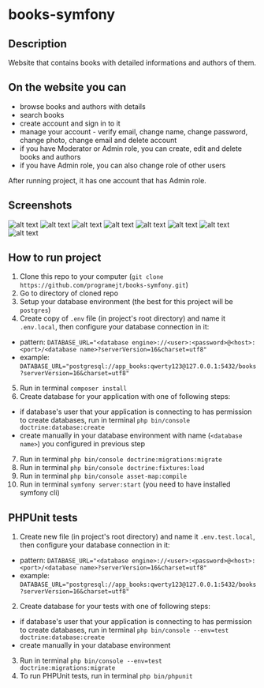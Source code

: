 # books-symfony

## Description
Website that contains books with detailed informations and authors of them.

## On the website you can
- browse books and authors with details
- search books
- create account and sign in to it
- manage your account - verify email, change name, change password, change photo, change email and delete account
- if you have Moderator or Admin role, you can create, edit and delete books and authors
- if you have Admin role, you can also change role of other users

After running project, it has one account that has Admin role.

## Screenshots
![alt text](https://github.com/programejt/books-symfony/blob/main/screenshots/screenshot-1.png)
![alt text](https://github.com/programejt/books-symfony/blob/main/screenshots/screenshot-2.png)
![alt text](https://github.com/programejt/books-symfony/blob/main/screenshots/screenshot-3.png)
![alt text](https://github.com/programejt/books-symfony/blob/main/screenshots/screenshot-4.png)
![alt text](https://github.com/programejt/books-symfony/blob/main/screenshots/screenshot-5.png)
![alt text](https://github.com/programejt/books-symfony/blob/main/screenshots/screenshot-6.png)
![alt text](https://github.com/programejt/books-symfony/blob/main/screenshots/screenshot-7.png)
![alt text](https://github.com/programejt/books-symfony/blob/main/screenshots/screenshot-8.png)

## How to run project
1. Clone this repo to your computer (`git clone https://github.com/programejt/books-symfony.git`)
2. Go to directory of cloned repo
3. Setup your database environment (the best for this project will be `postgres`)
4. Create copy of `.env` file (in project's root directory) and name it `.env.local`, then configure your database connection in it:
  - pattern: `DATABASE_URL="<database engine>://<user>:<password>@<host>:<port>/<database name>?serverVersion=16&charset=utf8"`
  - example: `DATABASE_URL="postgresql://app_books:qwerty123@127.0.0.1:5432/books?serverVersion=16&charset=utf8"`
5. Run in terminal `composer install`
6. Create database for your application with one of following steps:
  - if database's user that your application is connecting to has permission to create databases, run in terminal `php bin/console doctrine:database:create`
  - create manually in your database environment with name (`<database name>`) you configured in previous step
7. Run in terminal `php bin/console doctrine:migrations:migrate`
8. Run in terminal `php bin/console doctrine:fixtures:load`
9. Run in terminal `php bin/console asset-map:compile`
10. Run in terminal `symfony server:start` (you need to have installed symfony cli)

## PHPUnit tests
1. Create new file (in project's root directory) and name it `.env.test.local`, then configure your database connection in it:
  - pattern: `DATABASE_URL="<database engine>://<user>:<password>@<host>:<port>/<database name>?serverVersion=16&charset=utf8"`
  - example: `DATABASE_URL="postgresql://app_books:qwerty123@127.0.0.1:5432/books?serverVersion=16&charset=utf8"`
2. Create database for your tests with one of following steps:
  - if database's user that your application is connecting to has permission to create databases, run in terminal `php bin/console --env=test doctrine:database:create`
  - create manually in your database environment
3. Run in terminal `php bin/console --env=test doctrine:migrations:migrate`
4. To run PHPUnit tests, run in terminal `php bin/phpunit`
